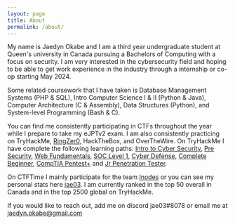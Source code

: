 ```yaml
---
layout: page
title: About
permalink: /about/
---
```



My name is Jaedyn Okabe and I am a third year undergraduate student at Queen's university in Canada pursuing a Bachelors of Computing with a focus on security. I am very interested in the cybersecurity field and hoping to be able to get work experience in the industry through a internship or co-op starting May 2024. 

Some related coursework that I have taken is Database Management Systems (PHP & SQL), Intro Computer Science I & II (Python & Java), Computer Architecture (C & Assembly), Data Structures (Python), and System-level Programming (Bash & C).

You can find me consistently participating in CTFs throughout the year while I prepare to take my eJPTv2 exam. I am also consistently practicing on TryHackMe, [RingZer0][RingZer0], HackTheBox, and OverTheWire. On TryHackMe I have complete the following learning paths: [Intro to Cyber Security](https://jaedyno15.github.io/ctf_writeups/assets/certifications/intro_cyber_security_THM_certificate.png), [Pre Security](https://jaedyno15.github.io/ctf_writeups/assets/certifications/pre_security_THM_certificate.png), [Web Fundamentals](https://jaedyno15.github.io/ctf_writeups/assets/certifications/web_fundamentals_THM_certificate.png), [SOC Level 1](https://jaedyno15.github.io/ctf_writeups/assets/certifications/SOC_level1_THM_certificate.png), [Cyber Defense](https://jaedyno15.github.io/ctf_writeups/assets/certifications/cyber_defense_THM_certificate.png), [Complete Beginner](https://jaedyno15.github.io/ctf_writeups/assets/certifications/complete_beginner_THM_certificate.png), [CompTIA Pentest+](https://jaedyno15.github.io/ctf_writeups/assets/certifications/compTIA_Pentest+_THM_certificate.png) and [Jr Penetration Tester](https://jaedyno15.github.io/ctf_writeups/assets/certifications/jr_penetration_tester_THM_certificate.png).

On CTFTime I mainly participate for the team [Inodes](https://ctftime.org/team/214260) or you can see my personal stats here [jae03](https://ctftime.org/user/154304). I am currently ranked in the top 50 overall in Canada and in the top 2500 global on TryHackMe. 

If you would like to reach out, add me on discord jae03#8078 or email me at jaedyn.okabe@gmail.com


[RingZer0]: https://ringzer0ctf.com/profile/42725/jae03
